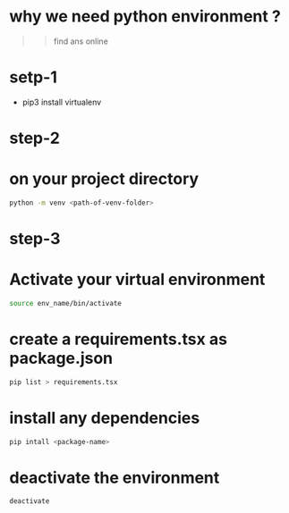 # why we need python environment ?
>> find ans online
# setp-1 
- pip3 install virtualenv
# step-2
# on your project directory 
```bash
python -m venv <path-of-venv-folder>
```
# step-3
# Activate your virtual environment
```bash
source env_name/bin/activate
```
# create a requirements.tsx as package.json 
```bash
pip list > requirements.tsx
```
# install any dependencies
```bash
pip intall <package-name>
```
# deactivate the environment
```bash
deactivate
```

